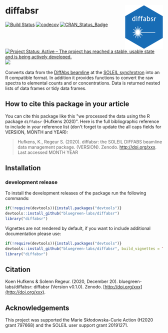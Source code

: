 # diffabsr <img src='man/figures/logo.png' align="right" height="138.5" />

[![Build Status](https://travis-ci.com/bluegreen-labs/diffabsr.svg)](https://travis-ci.com/bluegreen-labs/diffabsr)
[![codecov](https://codecov.io/gh/bluegreen-labs/diffabsr/branch/master/graph/badge.svg)](https://codecov.io/gh/bluegreen-labs/diffabsr)
[![CRAN\_Status\_Badge](https://www.r-pkg.org/badges/version/diffabsr)](https://cran.r-project.org/package=diffabsr)
[![Project Status: Active – The project has reached a stable, usable state and is being actively developed.](https://www.repostatus.org/badges/latest/active.svg)](https://www.repostatus.org/#active)
[![](https://cranlogs.r-pkg.org/badges/grand-total/diffabsr)](https://cran.r-project.org/package=diffabsr)

Converts data from the [DiffAbs beamline](https://www.synchrotron-soleil.fr/en/beamlines/diffabs) at the [SOLEIL synchrotron](https://www.synchrotron-soleil.fr/) into an R compatible format. In addition it provides functions to convert the raw spectra to elemental counts and or concentrations. Data is returned nested lists of data frames or tidy data frames.

## How to cite this package in your article

You can cite this package like this "we processed the data using the R package `diffabsr` (Hufkens 2020)". Here is the full bibliographic reference to include in your reference list (don't forget to update the all caps fields for VERSION, MONTH and YEAR):

> Hufkens, K., Regeur S. (2020). diffabsr: the SOLEIL DIFFABS beamline data management package. (VERSION). Zenodo. http://doi.org/xxx. Last accessed MONTH YEAR

## Installation

### development release

To install the development releases of the package run the following
commands:

``` r
if(!require(devtools)){install.packages("devtools")}
devtools::install_github("bluegreen-labs/diffabsr")
library("diffabsr")
```

Vignettes are not rendered by default, if you want to include additional
documentation please use:

``` r
if(!require(devtools)){install.packages("devtools")}
devtools::install_github("bluegreen-labs/diffabsr", build_vignettes = TRUE)
library("diffabsr")
```

## Citation

Koen Hufkens & Solenn Regeur. (2020, December 20). bluegreen-labs/diffabsr: diffabsr (Version v0.1.0). Zenodo. [http://doi.org/xxx](http://doi.org/xxx).

## Acknowledgements

This project was supported the Marie Skłodowska-Curie Action (H2020 grant 797668) and the SOLEIL user support grant 20191271.

